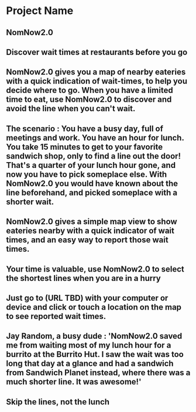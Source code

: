 # Project Name #

<!-- 
> This material was originally posted [here](http://www.quora.com/What-is-Amazons-approach-to-product-development-and-product-management). It is reproduced here for posterities sake.

There is an approach called "working backwards" that is widely used at Amazon. They work backwards from the customer, rather than starting with an idea for a product and trying to bolt customers onto it. While working backwards can be applied to any specific product decision, using this approach is especially important when developing new products or features.

For new initiatives a product manager typically starts by writing an internal press release announcing the finished product. The target audience for the press release is the new/updated product's customers, which can be retail customers or internal users of a tool or technology. Internal press releases are centered around the customer problem, how current solutions (internal or external) fail, and how the new product will blow away existing solutions.

If the benefits listed don't sound very interesting or exciting to customers, then perhaps they're not (and shouldn't be built). Instead, the product manager should keep iterating on the press release until they've come up with benefits that actually sound like benefits. Iterating on a press release is a lot less expensive than iterating on the product itself (and quicker!).

If the press release is more than a page and a half, it is probably too long. Keep it simple. 3-4 sentences for most paragraphs. Cut out the fat. Don't make it into a spec. You can accompany the press release with a FAQ that answers all of the other business or execution questions so the press release can stay focused on what the customer gets. My rule of thumb is that if the press release is hard to write, then the product is probably going to suck. Keep working at it until the outline for each paragraph flows. 

Oh, and I also like to write press-releases in what I call "Oprah-speak" for mainstream consumer products. Imagine you're sitting on Oprah's couch and have just explained the product to her, and then you listen as she explains it to her audience. That's "Oprah-speak", not "Geek-speak".

Once the project moves into development, the press release can be used as a touchstone; a guiding light. The product team can ask themselves, "Are we building what is in the press release?" If they find they're spending time building things that aren't in the press release (overbuilding), they need to ask themselves why. This keeps product development focused on achieving the customer benefits and not building extraneous stuff that takes longer to build, takes resources to maintain, and doesn't provide real customer benefit (at least not enough to warrant inclusion in the press release).
 -->
 
## NomNow2.0 ##
<!--  > Name the product in a way the reader (i.e. your target customers) will understand. -->

## Discover wait times at restaurants before you go ##
<!--  > Describe who the market for the product is and what benefit they get. One sentence only underneath the title. -->

## NomNow2.0 gives you a map of nearby eateries with a quick indication of wait-times, to help you decide where to go. When you have a limited time to eat, use NomNow2.0 to discover and avoid the line when you can't wait. ##
<!--  > Give a summary of the product and the benefit. Assume the reader will not read anything else so make this paragraph good. -->

## The scenario : You have a busy day, full of meetings and work. You have an hour for lunch. You take 15 minutes to get to your favorite sandwich shop, only to find a line out the door! That's a quarter of your lunch hour gone, and now you have to pick someplace else. With NomNow2.0 you would have known about the line beforehand, and picked someplace with a shorter wait. ##
<!--  > Describe the problem your product solves. -->

## NomNow2.0 gives a simple map view to show eateries nearby with a quick indicator of wait times, and an easy way to report those wait times.  ##
<!--  > Describe how your product elegantly solves the problem. -->

## Your time is valuable, use NomNow2.0 to select the shortest lines when you are in a hurry ##
<!--  > A quote from a spokesperson in your company. -->

## Just go to (URL TBD) with your computer or device and click or touch a location on the map to see reported wait times. ##
<!--  > Describe how easy it is to get started. -->

## Jay Random, a busy dude : 'NomNow2.0 saved me from waiting most of my lunch hour for a burrito at the Burrito Hut. I saw the wait was too long that day at a glance and had a sandwich from Sandwich Planet instead, where there was a much shorter line. It was awesome!' ##
<!--  > Provide a quote from a hypothetical customer that describes how they experienced the benefit. -->

## Skip the lines, not the lunch ##
<!--  > Wrap it up and give pointers where the reader should go next. -->
